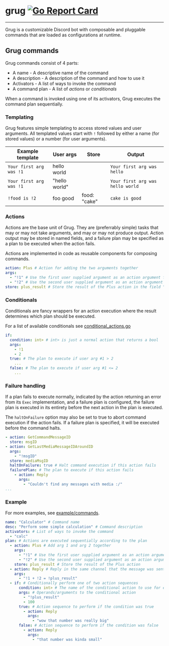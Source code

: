 # grug [![Go Report Card](https://goreportcard.com/badge/github.com/halworsen/grug)](https://goreportcard.com/report/github.com/halworsen/grug)

___

Grug is a customizable Discord bot with composable and pluggable commands that are loaded as configurations at runtime.

## Grug commands

Grug commands consist of 4 parts:

* A name - A descriptive name of the command
* A description - A description of the command and how to use it
* Activators - A list of ways to invoke the command
* A command plan - A list of *actions* or *conditionals*

When a command is invoked using one of its activators, Grug executes the command plan sequentially.

### Templating

Grug features simple templating to access stored values and user arguments. All templated values start with `!` followed by either a name (for stored values) or a number (for user arguments).

| Example template | User args | Store | Output |
|------------------|-----------|-------|--------|
| `Your first arg was !1`| hello world | | `Your first arg was hello` |
| `Your first arg was !1`| "hello world" | | `Your first arg was hello world` |
| `!food is !2` | foo good | food: "cake" | `cake is good` |

### Actions

Actions are the base unit of Grug. They are (preferrably simple) tasks that may or may not take arguments, and may or may not produce output. Action output may be stored in named fields, and a failure plan may be specified as a plan to be executed when the action fails.

Actions are implemented in code as reusable components for composing commands.

```yaml
action: Plus # Action for adding the two arguments together
args:
  - "!1" # Use the first user supplied argument as an action argument for Plus
  - "!2" # Use the second user supplied argument as an action argument for Plus
store: plus_result # Store the result of the Plus action in the field "plus_result"
```

### Conditionals

Conditionals are fancy wrappers for an action execution where the result determines which plan should be executed.

For a list of available conditionals see [conditional_actions.go](./conditional_actions.go)

```yaml
if:
  condition: int> # int> is just a normal action that returns a bool
  args:
    - !1
    - 2
  true: # The plan to execute if user arg #1 > 2
    ...
  false: # The plan to execute if user arg #1 <= 2
    ...
```

### Failure handling

If a plan fails to execute normally, indicated by the action returning an error from its `Exec` implementation, and a failure plan is configured, the failure plan is executed in its entirety before the next action in the plan is executed.

The `haltOnFailure` option may also be set to true to abort command execution if the action fails. If a failure plan is specified, it will be executed before the command halts.

```yaml
- action: GetCommandMessageID
  store: msgID
- action: GetLastMediaMessageIDAroundID
  args:
    - "!msgID"
  store: mediaMsgID
  haltOnFailure: true # Halt command execution if this action fails
  failurePlan: # The plan to execute if this action fails
    - action: Reply
      args:
        - "Couldn't find any messages with media :/"
...
```

### Example

For more examples, see [example/commands](./example/commands).

```yaml
name: "Calculator" # Command name
desc: "Perform some simple calculation" # Command description
activators: # List of ways to invoke the command
  - "calc"
plan: # Actions are executed sequentially according to the plan
  - action: Plus # Add arg 1 and arg 2 together
    args:
      - "!1" # Use the first user supplied argument as an action argument for Plus
      - "!2" # Use the second user supplied argument as an action argument for Plus
    store: plus_result # Store the result of the Plus action
  - action: Reply # Reply in the same channel that the message was sent from
    args:
      - "!1 + !2 = !plus_result"
  - if: # Conditionally perform one of two action sequences
      condition: int> # The name of the conditional action to use for evaluating the condition
      args: # Operands/arguments to the conditional action
        - "!plus_result"
        - 100
      true: # Action sequence to perform if the condition was true
        - action: Reply
          args:
            - "wow that number was really big"
      false: # Action sequence to perform if the condition was false
        - action: Reply
          args:
            - "that number was kinda small"
```
